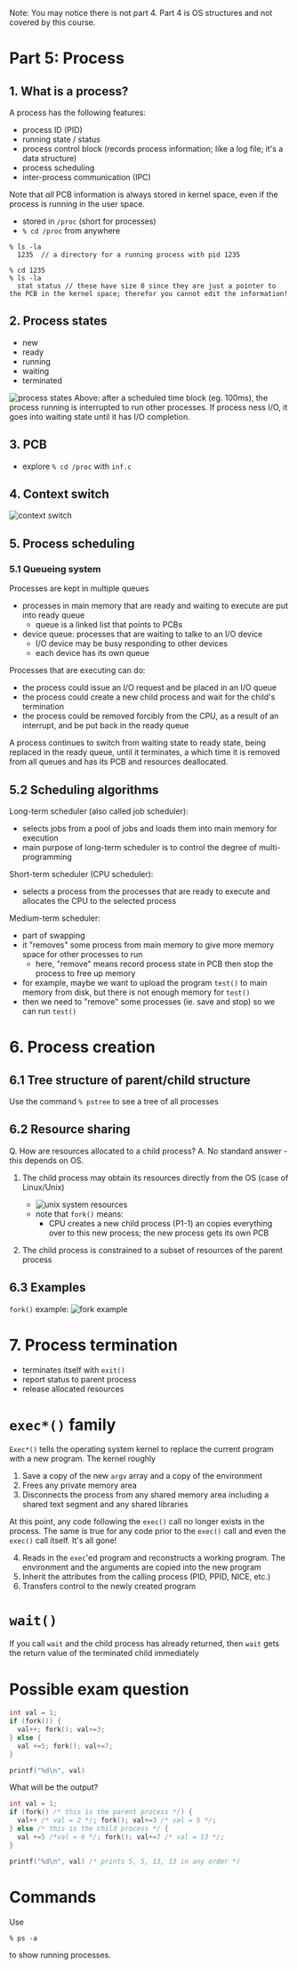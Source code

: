 Note: You may notice there is not part 4. Part 4 is OS structures and not covered by this course.

# Part 5: Process

## 1. What is a process?
A process has the following features:
  - process ID (PID)
  - running state / status
  - process control block (records process information; like a log file; it's a data structure)
  - process scheduling
  - inter-process communication (IPC)

Note that _all_ PCB information is always stored in kernel space, even if the process is running in the user space.
  - stored in `/proc` (short for processes)
  - `% cd /proc` from anywhere

```
% ls -la
  1235  // a directory for a running process with pid 1235

% cd 1235
% ls -la
  stat status // these have size 0 since they are just a pointer to the PCB in the kernel space; therefor you cannot edit the information!
```

## 2. Process states
  - new
  - ready
  - running
  - waiting 
  - terminated

![process states](images/process_state.png)
Above: after a scheduled time block (eg. 100ms), the process running is interrupted to run other processes.
If process ness I/O, it goes into waiting state until it has I/O completion.

## 3. PCB
- explore `% cd /proc` with `inf.c`

## 4. Context switch
![context switch](images/context_switch.png)

## 5. Process scheduling
### 5.1 Queueing system
Processes are kept in multiple queues
  - processes in main memory that are ready and waiting to execute are put into ready queue
    - queue is a linked list that points to PCBs
  - device queue: processes that are waiting to talke to an I/O device
    - I/O device may be busy responding to other devices
    - each device has its own queue

Processes that are executing can do:
  - the process could issue an I/O request and be placed in an I/O queue
  - the process could create a new child process and wait for the child's termination
  - the process could be removed forcibly from the CPU, as a result of an interrupt, and be put back in the ready queue

A process continues to switch from waiting state to ready state, being replaced in the ready queue, until it terminates, a which time it is removed from all queues and has its PCB and resources deallocated.

## 5.2 Scheduling algorithms
Long-term scheduler (also called job scheduler):
  - selects jobs from a pool of jobs and loads them into main memory for execution
  - main purpose of long-term scheduler is to control the degree of multi-programming

Short-term scheduler (CPU scheduler):
  - selects a process from the processes that are ready to execute and allocates the CPU to the selected process

Medium-term scheduler:
  - part of swapping
  - it "removes" some process from main memory to give more memory space for other processes to run
    - here, "remove" means record process state in PCB then stop the process to free up memory
  - for example, maybe we want to upload the program `test()` to main memory from disk, but there is not enough memory for `test()`
  - then we need to "remove" some processes (ie. save and stop) so we can run `test()`

# 6. Process creation
## 6.1 Tree structure of parent/child structure
Use the command `% pstree` to see a tree of all processes

## 6.2 Resource sharing
Q. How are resources allocated to a child process?
A. No standard answer - this depends on OS.

1. The child process may obtain its resources directly from the OS (case of Linux/Unix)
    - ![unix system resources](images/system_resources.png) 
    - note that `fork()` means:
      - CPU creates a new child process (P1-1) an copies everything over to this new process; the new process gets its own PCB

2. The child process is constrained to a subset of resources of the parent process


## 6.3 Examples
`fork()` example:
![fork example](images/fork_example.png)

# 7. Process termination
  - terminates itself with `exit()`
  - report status to parent process
  - release allocated resources

# `exec*()` family
`Exec*()` tells the operating system kernel to replace the current program with a new program. The kernel roughly
  1. Save a copy of the new `argv` array and a copy of the environment
  2. Frees any private memory area
  3. Disconnects the process from any shared memory area including a shared text segment and any shared libraries

At this point, any code following the `exec()` call no longer exists in the process. The same is true for any code prior to the  `exec()` call and even the `exec()` call itself. It's all gone!

  4. Reads in the `exec`'ed program and reconstructs a working program. The environment and the arguments are copied into the new program
  5. Inherit the attributes from the calling process (PID, PPID, NICE, etc.)
  6. Transfers control to the newly created program

# `wait()`
If you call `wait` and the child process has already returned, then `wait` gets the return value of the terminated child immediately

# Possible exam question
```c
int val = 1;
if (fork()) {
  val++; fork(); val+=3;
} else {
  val +=5; fork(); val+=7;
}

printf("%d\n", val)
```
What will be the output?

```c
int val = 1;
if (fork() /* this is the parent process */) {
  val++ /* val = 2 */; fork(); val+=3 /* val = 5 */;
} else /* this is the child process */ {
  val +=5 /*val = 6 */; fork(); val+=7 /* val = 13 */;
}

printf("%d\n", val) /* prints 5, 5, 13, 13 in any order */
```

# Commands
Use
```
% ps -a
```
to show running processes.
